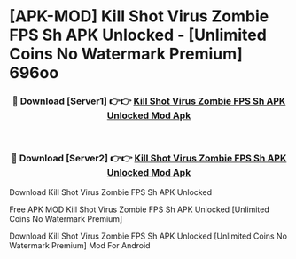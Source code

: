 # [APK-MOD] Kill Shot Virus  Zombie FPS Sh APK Unlocked - [Unlimited Coins No Watermark Premium] 696oo



<div align="center">
<h3>🔴 Download [Server1] 👉👉 <a href="https://momento.my/?title=Kill_Shot_Virus__Zombie_FPS_Sh_APK_Unlocked">Kill Shot Virus  Zombie FPS Sh APK Unlocked Mod Apk</a></h3><br>

<h3>🔴 Download [Server2] 👉👉 <a href="https://momento.my/?title=Kill_Shot_Virus__Zombie_FPS_Sh_APK_Unlocked">Kill Shot Virus  Zombie FPS Sh APK Unlocked Mod Apk</a></h3>
</div>



Download Kill Shot Virus  Zombie FPS Sh APK Unlocked 

Free APK MOD Kill Shot Virus  Zombie FPS Sh APK Unlocked [Unlimited Coins No Watermark Premium]

Download Kill Shot Virus  Zombie FPS Sh APK Unlocked [Unlimited Coins No Watermark Premium] Mod For Android
